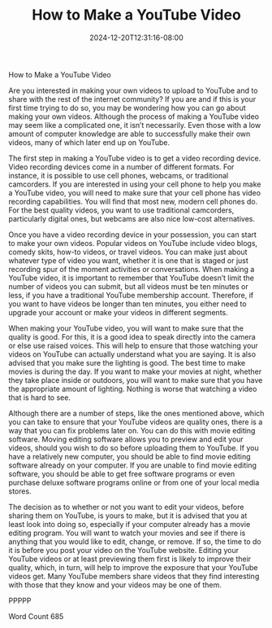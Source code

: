 ﻿---
title: "How to Make a YouTube Video"
date: 2024-12-20T12:31:16-08:00
description: "YouTube Tips for Web Success"
featured_image: "/images/YouTube.jpg"
tags: ["YouTube"]
---

How to Make a YouTube Video

Are you interested in making your own videos to upload to YouTube and to share with the rest of the internet community?  If you are and if this is your first time trying to do so, you may be wondering how you can go about making your own videos.  Although the process of making a YouTube video may seem like a complicated one, it isn’t necessarily.  Even those with a low amount of computer knowledge are able to successfully make their own videos, many of which later end up on YouTube.

The first step in making a YouTube video is to get a video recording device.  Video recording devices come in a number of different formats.  For instance, it is possible to use cell phones, webcams, or traditional camcorders.  If you are interested in using your cell phone to help you make a YouTube video, you will need to make sure that your cell phone has video recording capabilities.  You will find that most new, modern cell phones do.  For the best quality videos, you want to use traditional camcorders, particularly digital ones, but webcams are also nice low-cost alternatives.

Once you have a video recording device in your possession, you can start to make your own videos.  Popular videos on YouTube include video blogs, comedy skits, how-to videos, or travel videos.  You can make just about whatever type of video you want, whether it is one that is staged or just recording spur of the moment activities or conversations. When making a YouTube video, it is important to remember that YouTube doesn’t limit the number of videos you can submit, but all videos must be ten minutes or less, if you have a traditional YouTube membership account.  Therefore, if you want to have videos be longer than ten minutes, you either need to upgrade your account or make your videos in different segments. 

When making your YouTube video, you will want to make sure that the quality is good.  For this, it is a good idea to speak directly into the camera or else use raised voices.  This will help to ensure that those watching your videos on YouTube can actually understand what you are saying.  It is also advised that you make sure the lighting is good.  The best time to make movies is during the day.  If you want to make your movies at night, whether they take place inside or outdoors, you will want to make sure that you have the appropriate amount of lighting.  Nothing is worse that watching a video that is hard to see.

Although there are a number of steps, like the ones mentioned above, which you can take to ensure that your YouTube videos are quality ones, there is a way that you can fix problems later on. You can do this with movie editing software.  Moving editing software allows you to preview and edit your videos, should you wish to do so before uploading them to YouTube.  If you have a relatively new computer, you should be able to find movie editing software already on your computer.  If you are unable to find movie editing software, you should be able to get free software programs or even purchase deluxe software programs online or from one of your local media stores.  

The decision as to whether or not you want to edit your videos, before sharing them on YouTube, is yours to make, but it is advised that you at least look into doing so, especially if your computer already has a movie editing program.  You will want to watch your movies and see if there is anything that you would like to edit, change, or remove.  If so, the time to do it is before you post your video on the YouTube website.  Editing your YouTube videos or at least previewing them first is likely to improve their quality, which, in turn, will help to improve the exposure that your YouTube videos get.  Many YouTube members share videos that they find interesting with those that they know and your videos may be one of them.

PPPPP

Word Count 685



